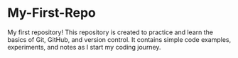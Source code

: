 # My-First-Repo
My first repository! This repository is created to practice and learn the basics of Git, GitHub, and version control. It contains simple code examples, experiments, and notes as I start my coding journey.
